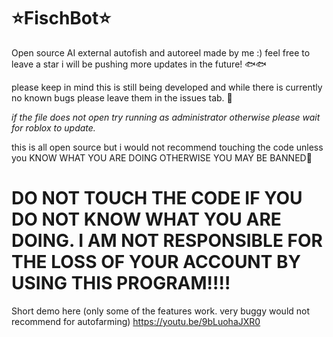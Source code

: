 # ⭐FischBot⭐
Open source AI external autofish and autoreel made by me :) feel free to leave a star i will be pushing more updates in the future! 🐟🐟


please keep in mind this is still being developed and while there is currently no known bugs please leave them in the issues tab. 🌠

*if the file does not open try running as administrator otherwise please wait for roblox to update.*

this is all open source but i would not recommend touching the code unless you KNOW WHAT YOU ARE DOING OTHERWISE YOU MAY BE BANNED🚫

# DO NOT TOUCH THE CODE IF YOU DO NOT KNOW WHAT YOU ARE DOING. I AM NOT RESPONSIBLE FOR THE LOSS OF YOUR ACCOUNT BY USING THIS PROGRAM‼‼

Short demo here (only some of the features work. very buggy would not recommend for autofarming)
https://youtu.be/9bLuohaJXR0
